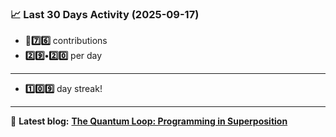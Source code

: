 <!--START_STATS-->
### 📈 Last 30 Days Activity (2025-09-17)  
- **🎱7️⃣6️⃣** contributions  
- **2️⃣9️⃣•2️⃣0️⃣** per day
---
- **1️⃣0️⃣9️⃣** day streak!
---
📝 **Latest blog:** [**The Quantum Loop: Programming in Superposition**](https://andriak.com/blog/quantum-loop)
<!--END_STATS-->
